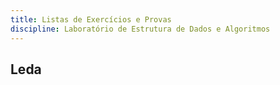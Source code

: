 ```yaml
---
title: Listas de Exercícios e Provas
discipline: Laboratório de Estrutura de Dados e Algoritmos
---
```


## Leda
